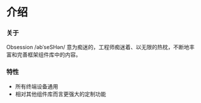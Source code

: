 # 介绍

### 关于

Obsession /əbˈseSHən/ 意为痴迷的，工程师痴迷着、以无限的热枕，不断地丰富和完善框架组件库中的内容。

### 特性

- 所有终端设备通用
- 相对其他组件库而言更强大的定制功能
